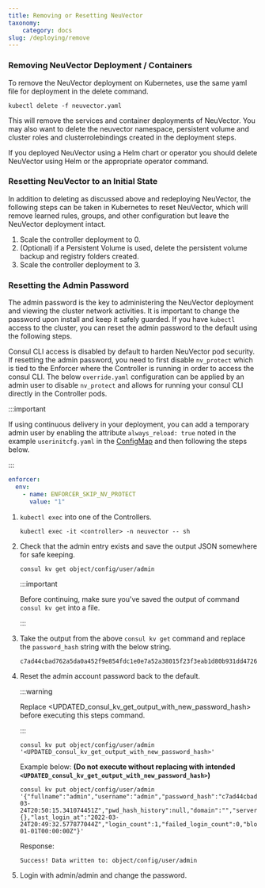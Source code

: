 ```yaml
---
title: Removing or Resetting NeuVector
taxonomy:
    category: docs
slug: /deploying/remove
---
```


### Removing NeuVector Deployment / Containers

To remove the NeuVector deployment on Kubernetes, use the same yaml file for deployment in the delete command.

```shell
kubectl delete -f neuvector.yaml
```

This will remove the services and container deployments of NeuVector. You may also want to delete the neuvector namespace, persistent volume and cluster roles and clusterrolebindings created in the deployment steps.

If you deployed NeuVector using a Helm chart or operator you should delete NeuVector using Helm or the appropriate operator command.

### Resetting NeuVector to an Initial State

In addition to deleting as discussed above and redeploying NeuVector, the following steps can be taken in Kubernetes to reset NeuVector, which will remove learned rules, groups, and other configuration but leave the NeuVector deployment intact.

1. Scale the controller deployment to 0.
2. (Optional) if a Persistent Volume is used, delete the persistent volume backup and registry folders created.
3. Scale the controller deployment to 3.

### Resetting the Admin Password

The admin password is the key to administering the NeuVector deployment and viewing the cluster network activities. It is important to change the password upon install and keep it safely guarded. If you have `kubectl` access to the cluster, you can reset the admin password to the default using the following steps.

Consul CLI access is disabled by default to harden NeuVector pod security. If resetting the admin password, you need to first disable `nv_protect` which is tied to the Enforcer where the Controller is running in order to access the consul CLI. The below `override.yaml` configuration can be applied by an admin user to disable `nv_protect` and allows for running your consul CLI directly in the Controller pods.

:::important

If using continuous delivery in your deployment, you can add a temporary admin user by enabling the attribute `always_reload: true` noted in the example `userinitcfg.yaml` in the [ConfigMap](/deploying/production/configmap/#complete-sample-neuvector-configmap-initcfgyaml) and then following the steps below.

:::

```yaml
enforcer:
  env:
    - name: ENFORCER_SKIP_NV_PROTECT
      value: "1"
```

1. `kubectl exec` into one of the Controllers.

    ```shell
    kubectl exec -it <controller> -n neuvector -- sh
    ```

2. Check that the admin entry exists and save the output JSON somewhere for safe keeping.

    ```shell
    consul kv get object/config/user/admin
    ```

    :::important

    Before continuing, make sure you've saved the output of command `consul kv get` into a file.

    :::

3. Take the output from the above `consul kv get` command and replace the `password_hash` string with the below string.

    ```shell
    c7ad44cbad762a5da0a452f9e854fdc1e0e7a52a38015f23f3eab1d80b931dd472634dfac71cd34ebc35d16ab7fb8a90c81f975113d6c7538dc69dd8de9077ec
    ```

4. Reset the admin account password back to the default.

    :::warning

    Replace \<UPDATED_consul_kv_get_output_with_new_password_hash\> before executing this steps command.

    :::

    ```shell
    consul kv put object/config/user/admin '<UPDATED_consul_kv_get_output_with_new_password_hash>'
    ```

    Example below: **(Do not execute without replacing with intended `<UPDATED_consul_kv_get_output_with_new_password_hash>`)**

    ```shell
    consul kv put object/config/user/admin '{"fullname":"admin","username":"admin","password_hash":"c7ad44cbad762a5da0a452f9e854fdc1e0e7a52a38015f23f3eab1d80b931dd472634dfac71cd34ebc35d16ab7fb8a90c81f975113d6c7538dc69dd8de9077ec","pwd_reset_time":"2022-03-24T20:50:15.341074451Z","pwd_hash_history":null,"domain":"","server":"","email":"","role":"admin","role_oride":false,"timeout":300,"locale":"en","role_domains":{},"last_login_at":"2022-03-24T20:49:32.577877044Z","login_count":1,"failed_login_count":0,"block_login_since":"0001-01-01T00:00:00Z"}'
    ```

    Response:

    ```shell
    Success! Data written to: object/config/user/admin
    ```

5. Login with admin/admin and change the password.
